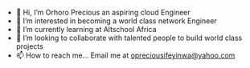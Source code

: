- 👋 Hi, I’m Orhoro Precious an aspiring cloud Engineer
- 👀 I’m interested in becoming a world class network Engineer
- 🌱 I’m currently learning at Altschool Africa
- 💞️ I’m looking to collaborate with talented people to build world class projects
- 📫 How to reach me... Email me at opreciousifeyinwa@yahoo.com

<!---
Sleekedge/Sleekedge is a ✨ special ✨ repository because its `README.md` (this file) appears on your GitHub profile.
You can click the Preview link to take a look at your changes.
--->
